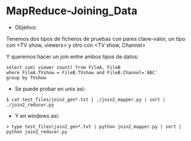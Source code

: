 # MapReduce-Joining_Data

* Objetivo:

Tenemos dos tipos de ficheros de pruebas con pares clave-valor, un tipo con \<TV show, viewers\> y otro con \<TV show, Channel\>

Y queremos hacer un join entre ambos tipos de datos:

```
select sum( viewer count) from FileA, FileB 
where FileA.TVshow = FileB.TVshow and FileB.Channel='ABC' 
group by TVshow
```

* Se puede probar en unix así:

```
$ cat test_files/join2_gen*.txt | ./join2_mapper.py | sort | ./join2_reducer.py
```
* Y en windows así:

```
> type test_files\join2_gen*.txt | python join2_mapper.py | sort | python join2_reducer.py
```
